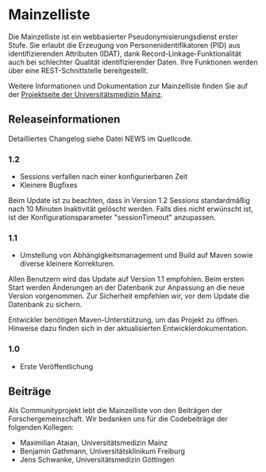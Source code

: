 # Mainzelliste

Die Mainzelliste ist ein webbasierter Pseudonymisierungsdienst erster Stufe. Sie erlaubt die Erzeugung von Personenidentifikatoren (PID) aus identifizierenden Attributen (IDAT), dank Record-Linkage-Funktionalität auch bei schlechter Qualität identifizierender Daten. Ihre Funktionen werden über eine REST-Schnittstelle bereitgestellt.

Weitere Informationen und Dokumentation zur Mainzelliste finden Sie auf der [Projektseite der Universitätsmedizin Mainz](http://www.mainzelliste.de).

## Releaseinformationen
Detailliertes Changelog siehe Datei NEWS im Quellcode.

### 1.2
- Sessions verfallen nach einer konfigurierbaren Zeit
- Kleinere Bugfixes

Beim Update ist zu beachten, dass in Version 1.2 Sessions standardmäßig nach 10 Minuten Inaktivität gelöscht werden. Falls dies nicht erwünscht ist, ist der Konfigurationsparameter "sessionTimeout" anzupassen.

### 1.1
- Umstellung von Abhängigkeitsmanagement und Build auf Maven sowie diverse kleinere Korrekturen.

Allen Benutzern wird das Update auf Version 1.1 empfohlen. Beim ersten Start werden Änderungen an der Datenbank zur Anpassung an die neue Version vorgenommen. Zur Sicherheit empfehlen wir, vor dem Update die Datenbank zu sichern.

Entwickler benötigen Maven-Unterstützung, um das Projekt zu öffnen. Hinweise dazu finden sich in der aktualisierten Entwicklerdokumentation.  

### 1.0
- Erste Veröffentlichung

## Beiträge
Als Communityprojekt lebt die Mainzelliste von den Beiträgen der Forschergemeinschaft. Wir bedanken uns für die Codebeiträge der folgenden Kollegen:

- Maximilian Ataian, Universitätsmedizin Mainz
- Benjamin Gathmann, Universitätsklinikum Freiburg
- Jens Schwanke, Universitätsmedizin Göttingen
